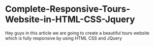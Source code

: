 # Complete-Responsive-Tours-Website-in-HTML-CSS-Jquery
Hey guys in this article we are going to create a beautiful tours website which is fully responsive by using HTML CSS and JQuery
